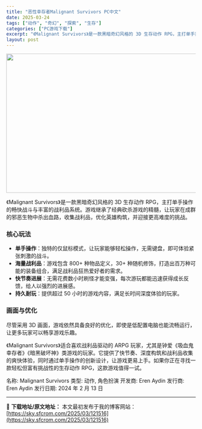 ```yaml
---
title: "恶性幸存者Malignant Survivors PC中文"
date: 2025-03-24
tags: ["动作", "奇幻", "探索", "生存"]
categories: ["PC游戏下载"]
excerpt: "《Malignant Survivors》是一款黑暗奇幻风格的 3D 生存动作 RPG，主打单手操作的畅快战斗与丰富的战利品系统。游戏继承了经典砍杀游戏的精髓，让玩家在成群的邪恶生物中杀出血路，收集战利品，优化英雄构筑，并迎接更高难度的挑战。 核心玩法 单手操作：独特的仅鼠标模式，让玩家能够轻松操作&hellip;"
layout: post
---
```


<img class="aligncenter size-full wp-image-121517" src="https://sky.sfcrom.com/wp-content/uploads/2025/03/202503241438019.webp" alt="" width="660" height="370" />

《Malignant Survivors》是一款黑暗奇幻风格的 3D 生存动作 RPG，主打单手操作的畅快战斗与丰富的战利品系统。游戏继承了经典砍杀游戏的精髓，让玩家在成群的邪恶生物中杀出血路，收集战利品，优化英雄构筑，并迎接更高难度的挑战。
<h3><strong>核心玩法</strong></h3>
<ul>
 	<li><strong>单手操作</strong>：独特的仅鼠标模式，让玩家能够轻松操作，无需键盘，即可体验紧张刺激的战斗。</li>
 	<li><strong>海量战利品</strong>：游戏包含 800+ 种物品定义，30+ 种随机修饰，打造出百万种可能的装备组合，满足战利品狂热爱好者的需求。</li>
 	<li><strong>快节奏进展</strong>：无需花费数小时刷怪才能变强，每次游玩都能迅速获得成长反馈，给人以强烈的进展感。</li>
 	<li><strong>持久耐玩</strong>：提供超过 50 小时的游戏内容，满足长时间深度体验的玩家。</li>
</ul>
<h3><strong>画面与优化</strong></h3>
尽管采用 3D 画面，游戏依然具备良好的优化，即使是低配置电脑也能流畅运行，让更多玩家可以畅享游戏乐趣。

《Malignant Survivors》适合喜欢战利品驱动的 ARPG 玩家，尤其是钟爱《吸血鬼幸存者》《暗黑破坏神》类游戏的玩家。它提供了快节奏、深度构筑和战利品收集的爽快体验，同时通过单手操作的创新设计，让游戏更易上手。如果你正在寻找一款轻松但富有挑战性的生存动作 RPG，这款游戏值得一试。

名称: Malignant Survivors
类型: 动作, 角色扮演
开发商: Eren Aydin
发行商: Eren Aydin
发行日期: 2024 年 2 月 13 日

---
📖 **下载地址/原文地址：** 本文最初发布于我的博客网站：[https://sky.sfcrom.com/2025/03/121516](https://sky.sfcrom.com/2025/03/121516)
